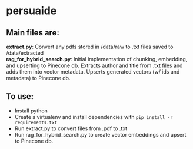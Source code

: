 # persuaide

## Main files are:
**extract.py**: Convert any pdfs stored in /data/raw to .txt files saved to /data/extracted    
**rag_for_hybrid_search.py**: Initial implementation of chunking, embedding, and upserting to Pinecone db. Extracts author and title from .txt files and adds them into vector metadata. Upserts generated vectors (w/ ids and metadata) to Pinecone db.

## To use:
- Install python
- Create a virtualenv and install dependencies with `pip install -r requirements.txt`
- Run extract.py to convert files from .pdf to .txt
- Run rag_for_hybrid_search.py to create vector embeddings and upsert to Pinecone db.
